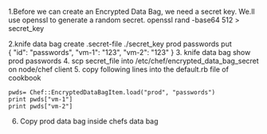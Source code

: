 1.Before we can create an Encrypted Data Bag, we need a secret key. We.ll use openssl to generate a random secret.
	openssl rand -base64 512 > secret_key

2.knife data bag create .secret-file ./secret_key prod passwords
	put 	
		{
		"id": "passwords",
		"vm-1": "123",
		"vm-2": "123"
		}
3. knife data bag show prod passwords
4. scp secret_file into /etc/chef/encrypted_data_bag_secret on node/chef client
5. copy following lines into the default.rb file of cookbook
	
	pwds= Chef::EncryptedDataBagItem.load("prod", "passwords")
	print pwds["vm-1"]
	print pwds["vm-2"]

6. Copy prod data bag inside chefs data bag
